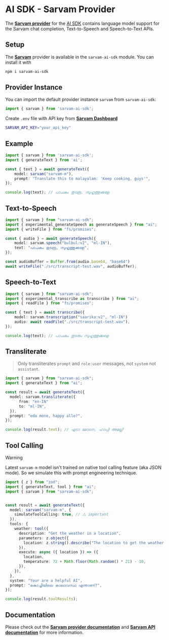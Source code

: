 # AI SDK - Sarvam Provider

The **[Sarvam provider](https://ai-sdk.dev/providers/ai-sdk-providers/sarvam)** for the [AI SDK](https://ai-sdk.dev/docs)
contains language model support for the Sarvam chat completion, Text-to-Speech and Speech-to-Text APIs.

## Setup

The **[Sarvam](http://sarvam.ai)** provider is available in the `sarvam-ai-sdk` module. You can install it with

```bash
npm i sarvam-ai-sdk
```

## Provider Instance

You can import the default provider instance `sarvam` from `sarvam-ai-sdk`:

```ts
import { sarvam } from 'sarvam-ai-sdk';
```

Create `.env` file with API key from **[Sarvam Dashboard](https://dashboard.sarvam.ai/)**
```bash
SARVAM_API_KEY="your_api_key"
```

## Example

```ts
import { sarvam } from 'sarvam-ai-sdk';
import { generateText } from 'ai';

const { text } = await generateText({
    model: sarvam("sarvam-m"),
    prompt: "Translate this to malayalam: 'Keep cooking, guys'",
});

console.log(text); // പാചകം തുടരൂ, സുഹൃത്തുക്കളേ
```

## Text-to-Speech

```ts
import { sarvam } from "sarvam-ai-sdk";
import { experimental_generateSpeech as generateSpeech } from "ai";
import { writeFile } from "fs/promises";

const { audio } = await generateSpeech({
    model: sarvam.speech("bulbul:v2", "ml-IN"),
    text: "പാചകം തുടരൂ, സുഹൃത്തുക്കളേ",
});

const audioBuffer = Buffer.from(audio.base64, "base64")
await writeFile("./src/transcript-test.wav", audioBuffer);
```

## Speech-to-Text

```ts
import { sarvam } from "sarvam-ai-sdk";
import { experimental_transcribe as transcribe } from "ai";
import { readFile } from "fs/promises";

const { text } = await transcribe({
    model: sarvam.transcription("saarika:v2", "ml-IN")
    audio: await readFile("./src/transcript-test.wav"),
});

console.log(text); // പാചകം തുടരും സുഹൃത്തുക്കളെ
```

## Transliterate

> Only transliterates `prompt` and `role:user` messages, not `system` not `assistant`.

```ts
import { sarvam } from "sarvam-ai-sdk";
import { generateText } from "ai";

const result = await generateText({
  model: sarvam.transliterate({
      from: "en-IN"
      to: "ml-IN",
  }),
  prompt: "eda mone, happy alle?",
});

console.log(result.text); // എടാ മോനെ, ഹാപ്പി അല്ലേ?
```

## Tool Calling

> [!WARNING]
> Latest `sarvam-m` model isn't trained on native tool calling feature (aka JSON mode). So we simulate this with prompt engineering technique.

```ts
import { z } from "zod";
import { generateText, tool } from "ai";
import { sarvam } from "sarvam-ai-sdk";


const result = await generateText({
  model: sarvam("sarvam-m", {
    simulateToolCalling: true, // ⚠️ important
  }),
  tools: {
    weather: tool({
      description: "Get the weather in a location",
      parameters: z.object({
        location: z.string().describe("The location to get the weather for"),
      }),
      execute: async ({ location }) => ({
        location,
        temperature: 72 + Math.floor(Math.random() * 21) - 10,
      }),
    }),
  },
  system: "Your are a helpful AI",
  prompt: "കൊച്ചിയിലെ കാലാവസ്ഥ എന്താണ്?",
});

console.log(result.toolResults);
```

## Documentation

Please check out the **[Sarvam provider documentation](https://ai-sdk.dev/providers/ai-sdk-providers/sarvam)** and **[Sarvam API documentation](https://docs.sarvam.ai)** for more information.
